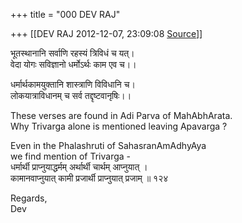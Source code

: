 +++
title = "000 DEV RAJ"

+++
[[DEV RAJ	2012-12-07, 23:09:08 [Source](https://groups.google.com/g/bvparishat/c/3YOF2zp3Gj8)]]



भूतस्थानानि सर्वाणि रहस्यं त्रिविधं च यत्।  
वेदा योगः सविज्ञानो धर्मोऽर्थः काम एव च।।

धर्मार्थकामयुक्तानि शास्त्राणि विविधानि च।  
लोकयात्राविधानम् च सर्व तद्दृष्टवानृषिः।।

These verses are found in Adi Parva of MahAbhArata.  
Why Trivarga alone is mentioned leaving Apavarga ?

Even in the Phalashruti of SahasranAmAdhyAya  
we find mention of Trivarga -  
धर्मार्थी प्राप्नुयाद्धर्मम् अर्थार्थी चार्थम् आप्नुयात् ।  
कामानवाप्नुयात् कामी प्रजार्थी प्राप्नुयात् प्रजाम् ॥ १२४

  
Regards,  
Dev

